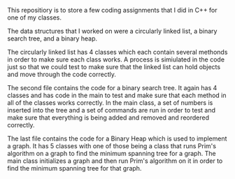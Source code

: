 This repositiory is to store a few coding assignments that I did in C++ for one of my classes.

The data structures that I worked on were a circularly linked list, a binary search tree, and a binary heap.

The circularly linked list has 4 classes which each contain several methonds in order to make sure each class works. A process is simiulated in the code just so that we could test to make sure that the linked list can hold objects and move through the code correctly.

The second file contains the code for a binary search tree. It again has 4 classes and has code in the main to test and make sure that each method in all of the classes works correctly. In the main class, a set of numbers is inserted into the tree and a set of commands are run in order to test and make sure that everything is being added and removed and reordered correctly.

The last file contains the code for a Binary Heap which is used to implement a graph. It has 5 classes with one of those being a class that runs Prim's algorithm on a graph to find the minimum spanning tree for a graph. The main class initializes a graph and then run Prim's algorithm on it in order to find the minimum spanning tree for that graph.
